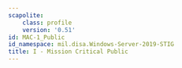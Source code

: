 ```yaml
---
scapolite:
    class: profile
    version: '0.51'
id: MAC-1_Public
id_namespace: mil.disa.Windows-Server-2019-STIG
title: I - Mission Critical Public
---
```


